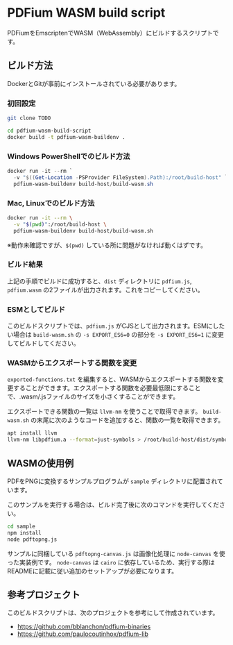 # PDFium WASM build script

PDFiumをEmscriptenでWASM（WebAssembly）にビルドするスクリプトです。

## ビルド方法

DockerとGitが事前にインストールされている必要があります。

### 初回設定

```sh
git clone TODO

cd pdfium-wasm-build-script
docker build -t pdfium-wasm-buildenv .
```

### Windows PowerShellでのビルド方法

```powershell
docker run -it --rm `
  -v "$((Get-Location -PSProvider FileSystem).Path):/root/build-host" `
  pdfium-wasm-buildenv build-host/build-wasm.sh
```

### Mac, Linuxでのビルド方法

```sh
docker run -it --rm \
  -v "$(pwd)":/root/build-host \
  pdfium-wasm-buildenv build-host/build-wasm.sh
```

※動作未確認ですが、`$(pwd)` している所に問題がなければ動くはずです。

### ビルド結果

上記の手順でビルドに成功すると、`dist` ディレクトリに `pdfium.js`, `pdfium.wasm` の2ファイルが出力されます。これをコピーしてください。

### ESMとしてビルド

このビルドスクリプトでは、`pdfium.js` がCJSとして出力されます。ESMにしたい場合は `build-wasm.sh` の `-s EXPORT_ES6=0` の部分を `-s EXPORT_ES6=1` に変更してビルドしてください。

### WASMからエクスポートする関数を変更

`exported-functions.txt` を編集すると、WASMからエクスポートする関数を変更することができます。エクスポートする関数を必要最低限にすることで、.wasm/.jsファイルのサイズを小さくすることができます。

エクスポートできる関数の一覧は `llvm-nm` を使うことで取得できます。 `build-wasm.sh` の末尾に次のようなコードを追加すると、関数の一覧を取得できます。

```sh
apt install llvm
llvm-nm libpdfium.a --format=just-symbols > /root/build-host/dist/symbols.txt
```

## WASMの使用例

PDFをPNGに変換するサンプルプログラムが `sample` ディレクトリに配置されています。

このサンプルを実行する場合は、ビルド完了後に次のコマンドを実行してください。

```sh
cd sample
npm install
node pdftopng.js
```

サンプルに同梱している `pdftopng-canvas.js` は画像化処理に `node-canvas` を使った実装例です。 `node-canvas` は `cairo` に依存しているため、実行する際はREADMEに記載に従い追加のセットアップが必要になります。

## 参考プロジェクト

このビルドスクリプトは、次のプロジェクトを参考にして作成されています。

* https://github.com/bblanchon/pdfium-binaries
* https://github.com/paulocoutinhox/pdfium-lib
